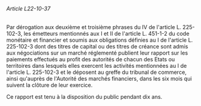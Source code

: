 ###### Article L22-10-37

Par dérogation aux deuxième et troisième phrases du IV de l'article L. 225-102-3, les émetteurs mentionnés aux I et II de l'article L. 451-1-2 du code monétaire et financier et soumis aux obligations définies au I de l'article L. 225-102-3 dont des titres de capital ou des titres de créance sont admis aux négociations sur un marché réglementé publient leur rapport sur les paiements effectués au profit des autorités de chacun des Etats ou territoires dans lesquels elles exercent les activités mentionnées au I de l'article L. 225-102-3 et le déposent au greffe du tribunal de commerce, ainsi qu'auprès de l'Autorité des marchés financiers, dans les six mois qui suivent la clôture de leur exercice.

Ce rapport est tenu à la disposition du public pendant dix ans.

